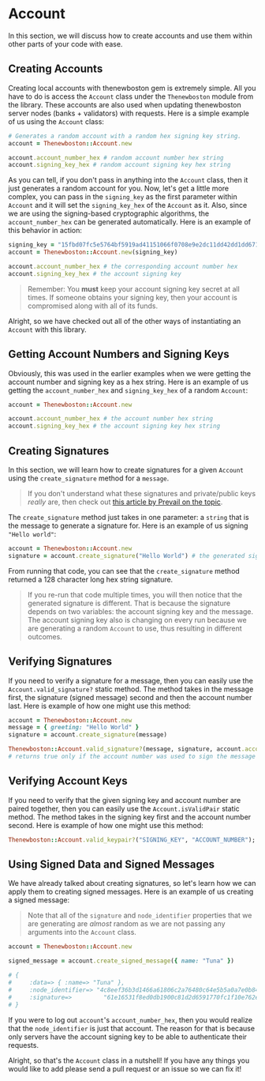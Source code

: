 # Account

In this section, we will discuss how to create accounts and use them within other parts of your code with ease.

## Creating Accounts

Creating local accounts with thenewboston gem is extremely simple. All you have to do is access the `Account` class under the `Thenewboston` module from the library. These accounts are also used when updating thenewboston server nodes (banks + validators) with requests. Here is a simple example of us using the `Account` class:

```rb
# Generates a random account with a random hex signing key string.
account = Thenewboston::Account.new

account.account_number_hex # random account number hex string
account.signing_key_hex # random account signing key hex string
```

As you can tell, if you don't pass in anything into the `Account` class, then it just generates a random account for you. Now, let's get a little more complex, you can pass in the `signing_key` as the first parameter within `Account` and it will set the `signing_key_hex` of the `Account` as it. Also, since we are using the signing-based cryptographic algorithms, the `account_number_hex` can be generated automatically. Here is an example of this behavior in action:

```rb
signing_key = "15fbd07fc5e5764bf5919ad41151066f0708e9e2dc11dd42dd1dd671e9485b20"
account = Thenewboston::Account.new(signing_key)

account.account_number_hex # the corresponding account number hex
account.signing_key_hex # the account signing key
```

> Remember: You **must** keep your account signing key secret at all times. If someone obtains your signing key, then your account is compromised along with all of its funds.

Alright, so we have checked out all of the other ways of instantiating an `Account` with this library.


## Getting Account Numbers and Signing Keys

Obviously, this was used in the earlier examples when we were getting the account number and signing key as a hex string. Here is an example of us getting the `account_number_hex` and `signing_key_hex` of a random `Account`:

```rb
account = Thenewboston::Account.new

account.account_number_hex # the account number hex string
account.signing_key_hex # the account signing key hex string
```

## Creating Signatures

In this section, we will learn how to create signatures for a given `Account` using the `create_signature` method for a `message`.

> If you don't understand what these signatures and private/public keys _really_ are, then check out [this article by Prevail on the topic](https://www.preveil.com/blog/public-and-private-key/).

The `create_signature` method just takes in one parameter: a `string` that is the message to generate a signature for. Here is an example of us signing `"Hello world"`:

```rb
account = Thenewboston::Account.new
signature = account.create_signature("Hello World") # the generated signature generated using the account's `signingKey` and `message`
```

From running that code, you can see that the `create_signature` method returned a 128 character long hex string signature.

> If you re-run that code multiple times, you will then notice that the generated signature is different. That is because the signature depends on two variables: the account signing key and the message. The account signing key also is changing on every run because we are generating a random `Account` to use, thus resulting in different outcomes.

## Verifying Signatures

If you need to verify a signature for a message, then you can easily use the `Account.valid_signature?` static method. The method takes in the message first, the signature (signed message) second and then the account number last. Here is example of how one might use this method:

```rb
account = Thenewboston::Account.new
message = { greeting: "Hello World" }
signature = account.create_signature(message)

Thenewboston::Account.valid_signature?(message, signature, account.account_number_hex)
# returns true only if the account number was used to sign the message and the signed message matches the signature
```

## Verifying Account Keys

If you need to verify that the given signing key and account number are paired together, then you can easily use the `Account.isValidPair` static method. The method takes in the signing key first and the account number second. Here is example of how one might use this method:

```rb
Thenewboston::Account.valid_keypair?("SIGNING_KEY", "ACCOUNT_NUMBER"); # returns true only if the signing key's public key is the given account number
```

## Using Signed Data and Signed Messages

We have already talked about creating signatures, so let's learn how we can apply them to creating signed messages. Here is an example of us creating a signed message:

> Note that all of the `signature` and `node_identifier` properties that we are generating are _almost_ random as we are not passing any arguments into the `Account` class.

```rb
account = Thenewboston::Account.new

signed_message = account.create_signed_message({ name: "Tuna" })

# {
#     :data=> { :name=> "Tuna" },
#     :node_identifier=> "4c8eef36b3d1466a61806c2a76480c64e5b5a0a7e0b84076d86d029b4e448c05",
#     :signature=>         "61e16531f8ed0db1900c81d2d6591770fc1f10e762eb86e0f4e57ac5c5637e7d5bdc168d2eee36ef26093dc4f8e9205291fb124869fb28d0e6f643d558e9f107"
# } 
```

If you were to log out `account`'s `account_number_hex`, then you would realize that the `node_identifier` is just that account. The reason for that is because only servers have the account signing key to be able to authenticate their requests.


Alright, so that's the `Account` class in a nutshell! If you have any things you would like to add please send a pull request or an issue so we can fix it!
